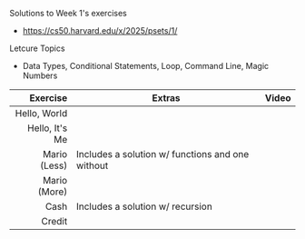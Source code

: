 Solutions to Week 1's exercises
* https://cs50.harvard.edu/x/2025/psets/1/

Letcure Topics
* Data Types, Conditional Statements, Loop, Command Line, Magic Numbers


|    Exercise    |                       Extras                       | Video |
|---------------:|----------------------------------------------------|-------|
| Hello, World   |                                                    |       |
| Hello, It's Me |                                                    |       |
| Mario (Less)   | Includes a solution w/ functions and one without   |       |
| Mario (More)   |                                                    |       |  
| Cash           | Includes a solution w/ recursion                   |       |
| Credit         |                                                    |       |

